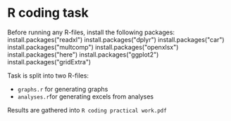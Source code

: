 # R coding task
Before running any R-files, install the following packages:
    install.packages("readxl")
    install.packages("dplyr")
    install.packages("car")
    install.packages("multcomp")
    install.packages("openxlsx")
    install.packages("here")
    install.packages("ggplot2")
    install.packages("gridExtra")

Task is split into two R-files:
* `graphs.r` for generating graphs
* `analyses.r`for generating excels from analyses

Results are gathered into `R coding practical work.pdf`
